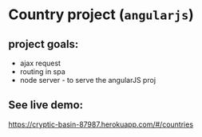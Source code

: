 
# Country project (`angularjs`)

## project goals:
* ajax request
* routing in spa
* node server - to serve the angularJS proj

##  See live demo:
https://cryptic-basin-87987.herokuapp.com/#/countries